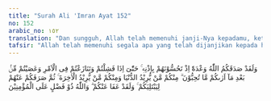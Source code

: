 ```yaml
---
title: "Surah Ali 'Imran Ayat 152"
no: 152
arabic_no: ١٥٢
translation: "Dan sungguh, Allah telah memenuhi janji-Nya kepadamu, ketika kamu membunuh mereka dengan izin-Nya sampai pada saat kamu lemah dan berselisih dalam urusan itu dan mengabaikan perintah Rasul setelah Allah memperlihatkan kepadamu apa yang kamu sukai. Di antara kamu ada orang yang menghendaki dunia dan di antara kamu ada (pula) orang yang menghendaki akhirat. Kemudian Allah memalingkan kamu dari mereka untuk mengujimu, tetapi Dia benar-benar telah memaafkan kamu. Dan Allah mempunyai karunia (yang diberikan) kepada orang-orang mukmin."
tafsir: "Allah telah memenuhi segala apa yang telah dijanjikan kepada hambanya yang beriman, di mana mereka telah sampai kepada suatu tahap kemenangan dengan menghancurkan kekuatan musuh yang jauh lebih banyak jumlah dan persiapannya. Tetapi karena mereka kurang sabar, kurang patuh dan kurang disiplin terhadap komando Muhammad yang memerintahkan agar setiap regu, terutama regu pemanah jangan meninggalkan tempatnya masing-masing sebelum ada perintah, tetapi banyak di antara mereka yang melanggarnya, bahkan mereka berselisih karena menghendaki harta dunia, yakni mengejar harta rampasan perang, maka terjadilah apa yang terjadi, musuh kembali menjadi kuat, karena telah merebut tempat-tempat strategis, akhirnya kaum Muslimin menjadi lemah, sehingga mengalami penderitaan disebabkan perbuatan dan tingkah laku mereka sendiri, sebagai ujian dari Allah terhadap keimanan, kesabaran dan kedisiplinan mereka.\n\nPada akhir ayat ini, Allah menerangkan apa yang telah terjadi dan mereka telah menyesali kesalahan-kesalahan itu, dan Allah telah mengampuni mereka, karena Allah selalu memberikan karunia-Nya kepada orang-orang mukmin.\n\nPara ahli tafsir menguraikan apa yang dimaksud dengan janji Allah yang disebutkan dalam ayat ini sebagai berikut:\n\n1.Janji Allah akan menolong kaum mukminin dalam Perang Uhud dengan mengirimkan bala bantuan sebanyak lima ribu malaikat, kalau mereka sabar dan bertakwa. \n\n2.Janji Allah akan memberi kemenangan yang disampaikan oleh Nabi kepada regu pemanah selama mereka tidak meninggalkan tempatnya. Tetapi rupanya banyak yang meninggalkan tempat.\n\n3. Janji Allah akan menolong setiap orang mukmin yang bersabar dan bertakwa yang banyak disebutkan dalam beberapa ayat dan surah dalam Al-Qur'an\n\nKalau kita perhatikan tiga pendapat tersebut di atas, tidaklah bertentangan satu dengan yang lain, hanya tinjauannya dari segi yang berlainan. Pendapat yang pertama meninjau dari segi historisnya dan hubungan ayat 152 ini dengan ayat 125. Pendapat yang kedua meninjau dari segi kenyataan historis tentang pelanggaran mereka terhadap taktik perang, yang telah diperintahkan oleh Rasulullah kepada mereka, pendapat yang ketiga meninjau secara umum, karena di dalam Al-Qur'an banyak ayat yang menjanjikan bantuan dan pertolongan kepada orang yang beriman, sabar dan bertakwa kepadanya."
---
```

وَلَقَدْ صَدَقَكُمُ اللّٰهُ وَعْدَهٗٓ اِذْ تَحُسُّوْنَهُمْ بِاِذْنِهٖ ۚ حَتّٰىٓ اِذَا فَشِلْتُمْ وَتَنَازَعْتُمْ فِى الْاَمْرِ وَعَصَيْتُمْ مِّنْۢ بَعْدِ مَآ اَرٰىكُمْ مَّا تُحِبُّوْنَ ۗ مِنْكُمْ مَّنْ يُّرِيْدُ الدُّنْيَا وَمِنْكُمْ مَّنْ يُّرِيْدُ الْاٰخِرَةَ ۚ ثُمَّ صَرَفَكُمْ عَنْهُمْ لِيَبْتَلِيَكُمْ ۚ وَلَقَدْ عَفَا عَنْكُمْ ۗ وَاللّٰهُ ذُوْ فَضْلٍ عَلَى الْمُؤْمِنِيْنَ 